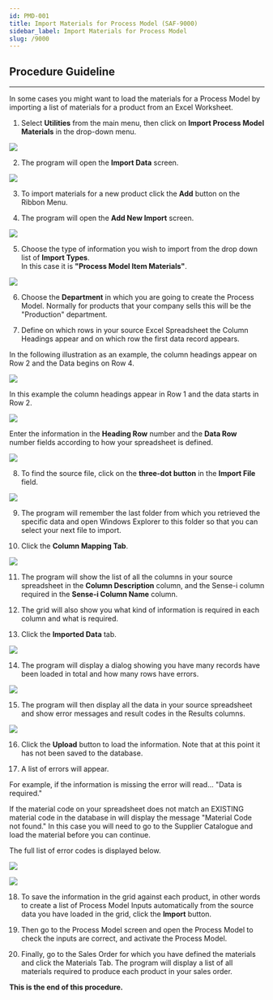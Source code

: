 ```yaml
---
id: PMD-001
title: Import Materials for Process Model (SAF-9000)
sidebar_label: Import Materials for Process Model
slug: /9000
---
```


## Procedure Guideline
___  

In some cases you might want to load the materials for a Process Model
by importing a list of materials for a product from an Excel
Worksheet.

1.  Select **Utilities** from the main menu, then click on **Import Process Model Materials** in the drop-down menu.
	
![](../static/img/docs/PMD-001/image0.jpg)  

2.  The program will open the **Import Data** screen.
	
![](../static/img/docs/PMD-001/image100.png)  

3.  To import materials for a new product click the **Add** button on the
    Ribbon Menu.  

4.  The program will open the **Add New Import** screen.  
	
![](../static/img/docs/PMD-001/image2.jpg)  

5.  Choose the type of information you wish to import from the drop down
    list of **Import Types**.  
    In this case it is **"Process Model Item Materials"**.  
	
![](../static/img/docs/PMD-001/image3.jpg)  

6.  Choose the **Department** in which you are going to create the Process
    Model. Normally for products that your company sells this will be
    the "Production" department.  

7.  Define on which rows in your source Excel Spreadsheet the Column
    Headings appear and on which row the first data record appears.  

In the following illustration as an example, the column headings
appear on Row 2 and the Data begins on Row 4.  
	
![](../static/img/docs/PMD-001/image4.jpg)  

In this example the column headings appear in Row 1 and the data
starts in Row 2.  
	
![](../static/img/docs/PMD-001/image5.jpg)  

Enter the information in the **Heading Row** number and the **Data Row**
number fields according to how your spreadsheet is defined.  
	
![](../static/img/docs/PMD-001/image101.png)  

8.  To find the source file, click on the **three-dot button** in the
   **Import File** field.  
	
![](../static/img/docs/PMD-001/image102.png)  

9.  The program will remember the last folder from which you retrieved
    the specific data and open Windows Explorer to this folder so that
    you can select your next file to import.  

10.  Click the **Column Mapping Tab**.  
	
![](../static/img/docs/PMD-001/image103.png)  

11. The program will show the list of all the columns in your source
    spreadsheet in the **Column Description** column, and the Sense-i column
    required in the **Sense-i Column Name** column.  

12. The grid will also show you what kind of information is required in
    each column and what is required.  

13. Click the **Imported Data** tab.  
	
![](../static/img/docs/PMD-001/image9.jpg)  

14. The program will display a dialog showing you have many records have
    been loaded in total and how many rows have errors.  
	
![](../static/img/docs/PMD-001/image10.jpg)  

15. The program will then display all the data in your source
    spreadsheet and show error messages and result codes in the Results
    columns.  
	
![](../static/img/docs/PMD-001/image104.png)  

16. Click the **Upload** button to load the information. Note that at this
    point it has not been saved to the database.  

17. A list of errors will appear.  

For example, if the information is missing the error will read...
"Data is required."

If the material code on your spreadsheet does not match an EXISTING
material code in the database in will display the message "Material
Code not found." In this case you will need to go to the Supplier
Catalogue and load the material before you can continue.

The full list of error codes is displayed below.
	
![](../static/img/docs/PMD-001/image12.png)  


![](../static/img/docs/PMD-001/image105.png)  

18. To save the information in the grid against each product, in other
    words to create a list of Process Model Inputs automatically from
    the source data you have loaded in the grid, click the **Import**
    button.  

19. Then go to the Process Model screen and open the Process Model to
    check the inputs are correct, and activate the Process Model.  

20. Finally, go to the Sales Order for which you have defined the
    materials and click the Materials Tab. The program will display a
    list of all materials required to produce each product in your sales
    order.  

**This is the end of this procedure.**
